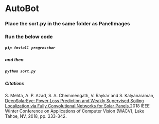 # AutoBot
### Place the sort.py in the same folder as PanelImages
### Run the below code
##### `pip install progressbar`
##### and then 
##### `python sort.py`
##### Citations
S. Mehta, A. P. Azad, S. A. Chemmengath, V. Raykar and S. Kalyanaraman, [DeepSolarEye: Power Loss Prediction and Weakly Supervised Soiling Localization via Fully Convolutional Networks for Solar Panels](https://arxiv.org/abs/1710.03811),2018 IEEE Winter Conference on Applications of Computer Vision (WACV), Lake Tahoe, NV, 2018, pp. 333-342. 

